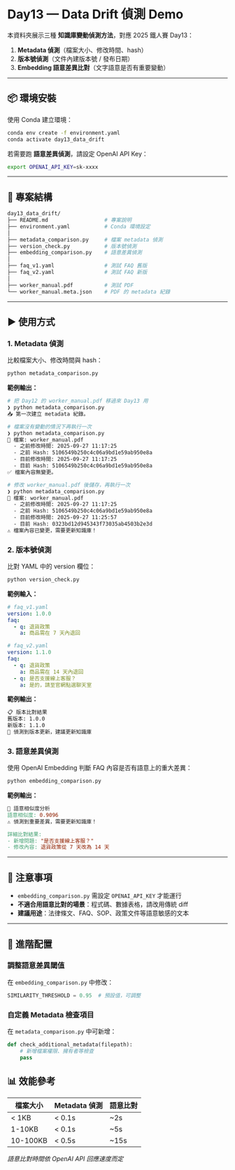 # Day13 — Data Drift 偵測 Demo

本資料夾展示三種 **知識庫變動偵測方法**，對應 2025 鐵人賽 Day13：

1. **Metadata 偵測**（檔案大小、修改時間、hash）
2. **版本號偵測**（文件內建版本號 / 發布日期）
3. **Embedding 語意差異比對**（文字語意是否有重要變動）

---

## 📦 環境安裝

使用 Conda 建立環境：

```bash
conda env create -f environment.yaml
conda activate day13_data_drift
```

若需要跑 **語意差異偵測**，請設定 OpenAI API Key：

```bash
export OPENAI_API_KEY=sk-xxxx
```

---

## 📂 專案結構

```bash
day13_data_drift/
├── README.md                  # 專案說明
├── environment.yaml           # Conda 環境設定
│
├── metadata_comparison.py     # 檔案 metadata 偵測
├── version_check.py           # 版本號偵測
├── embedding_comparison.py    # 語意差異偵測
│
├── faq_v1.yaml                # 測試 FAQ 舊版
├── faq_v2.yaml                # 測試 FAQ 新版
│
├── worker_manual.pdf          # 測試 PDF
└── worker_manual.meta.json    # PDF 的 metadata 紀錄
```

---

## ▶️ 使用方式

### 1. Metadata 偵測

比較檔案大小、修改時間與 hash：

```bash
python metadata_comparison.py
```

**範例輸出：**

```bash
# 把 Day12 的 worker_manual.pdf 移過來 Day13 用
❯ python metadata_comparison.py
📥 第一次建立 metadata 紀錄。

# 檔案沒有變動的情況下再執行一次
❯ python metadata_comparison.py
📂 檔案: worker_manual.pdf
  - 之前修改時間: 2025-09-27 11:17:25
  - 之前 Hash: 5106549b250c4c06a9bd1e59ab950e8a
  - 目前修改時間: 2025-09-27 11:17:25
  - 目前 Hash: 5106549b250c4c06a9bd1e59ab950e8a
✅ 檔案內容無變更。

# 修改 worker_manual.pdf 後儲存，再執行一次
❯ python metadata_comparison.py
📂 檔案: worker_manual.pdf
  - 之前修改時間: 2025-09-27 11:17:25
  - 之前 Hash: 5106549b250c4c06a9bd1e59ab950e8a
  - 目前修改時間: 2025-09-27 11:25:57
  - 目前 Hash: 0323bd12d945343f73035ab4503b2e3d
⚠️ 檔案內容已變更，需要更新知識庫！
```

### 2. 版本號偵測

比對 YAML 中的 version 欄位：

```bash
python version_check.py
```

**範例輸入：**

```yaml
# faq_v1.yaml
version: 1.0.0
faq:
  - q: 退貨政策
    a: 商品需在 7 天內退回
```

```yaml
# faq_v2.yaml
version: 1.1.0
faq:
  - q: 退貨政策
    a: 商品需在 14 天內退回
  - q: 是否支援線上客服？
    a: 是的，請至官網點選聊天室
```

**範例輸出：**

```bash
📋 版本比對結果
舊版本: 1.0.0
新版本: 1.1.0
🔄 偵測到版本更新，建議更新知識庫
```

### 3. 語意差異偵測

使用 OpenAI Embedding 判斷 FAQ 內容是否有語意上的重大差異：

```bash
python embedding_comparison.py
```

**範例輸出：**

```makefile
🧠 語意相似度分析
語意相似度: 0.9096
⚠️ 偵測到重要差異，需要更新知識庫！

詳細比對結果:
- 新增問題: "是否支援線上客服？"
- 修改內容: 退貨政策從 7 天改為 14 天
```

---

## 📝 注意事項

- `embedding_comparison.py` 需設定 `OPENAI_API_KEY` 才能運行
- **不適合用語意比對的場景**：程式碼、數據表格，請改用傳統 diff
- **建議用途**：法律條文、FAQ、SOP、政策文件等語意敏感的文本

---

## 🔧 進階配置

### 調整語意差異閾值

在 `embedding_comparison.py` 中修改：

```python
SIMILARITY_THRESHOLD = 0.95  # 預設值，可調整
```

### 自定義 Metadata 檢查項目

在 `metadata_comparison.py` 中可新增：

```python
def check_additional_metadata(filepath):
    # 新增檔案權限、擁有者等檢查
    pass
```

## 📊 效能參考

| 檔案大小 | Metadata 偵測 | 語意比對 |
| -------- | ------------- | -------- |
| < 1KB    | < 0.1s        | ~2s      |
| 1-10KB   | < 0.1s        | ~5s      |
| 10-100KB | < 0.5s        | ~15s     |

_語意比對時間依 OpenAI API 回應速度而定_

